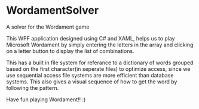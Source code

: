 # WordamentSolver
A solver for the Wordament game

This WPF application designed using C# and XAML, helps us to play Microsoft Wordament by simply entering the letters in the array and clicking on a letter button to display the list of combinations.

This has a built in file system for referance to a dictionary of words grouped based on the first character(in seperate files) to optimize access, since we use sequential access file systems are more efficient than database systems.
This also gives a visual sequence of how to get the word by following the pattern.

Have fun playing Wordament!! :)
